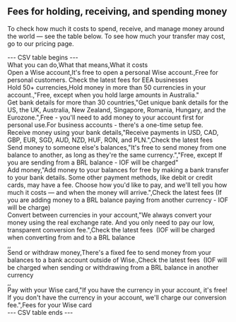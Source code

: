 ## Fees for holding, receiving, and spending money  
To check how much it costs to spend, receive, and manage money around the world — see the table below. To see how much your transfer may cost, go to our pricing page.


--- CSV table begins ---  
What you can do,What that means,What it costs  
Open a Wise account,It's free to open a personal Wise account.,Free for personal customers. Check the latest fees for EEA businesses  
Hold 50+ currencies,Hold money in more than 50 currencies in your account.,"Free, except when you hold large amounts in Australia."  
Get bank details for more than 30 countries,"Get unique bank details for the US, the UK, Australia, New Zealand, Singapore, Romania, Hungary, and the Eurozone.",Free - you'll need to add money to your account first for personal use.For business accounts - there's a one-time setup fee.  
Receive money using your bank details,"Receive payments in USD, CAD, GBP, EUR, SGD, AUD, NZD, HUF, RON, and PLN.",Check the latest fees  
Send money to someone else's balances,"It's free to send money from one balance to another, as long as they're the same currency.","Free, except If you are sending from a BRL balance - IOF will be charged"  
Add money,"Add money to your balances for free by making a bank transfer to your bank details. Some other payment methods, like debit or credit cards, may have a fee. Choose how you'd like to pay, and we'll tell you how much it costs — and when the money will arrive.",Check the latest fees (If you are adding money to a BRL balance paying from another currency - IOF will be charge)  
Convert between currencies in your account,"We always convert your money using the real exchange rate. And you only need to pay our low, transparent conversion fee.",Check the latest fees  (IOF will be charged when converting from and to a BRL balance  
,,  
Send or withdraw money,There's a fixed fee to send money from your balances to a bank account outside of Wise.,Check the latest fees  (IOF will be charged when sending or withdrawing from a BRL balance in another currency  
,,  
Pay with your Wise card,"If you have the currency in your account, it's free! If you don't have the currency in your account, we'll charge our conversion fee.",Fees for your Wise card  
--- CSV table ends ---